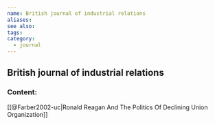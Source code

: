 ```yaml
---
name: British journal of industrial relations
aliases:
see also:
tags:
category:
  - journal
---
```


## British journal of industrial relations

### Content:
[[@Farber2002-uc|Ronald Reagan And The Politics Of Declining Union Organization]]